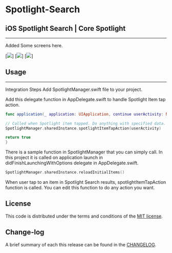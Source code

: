 
Spotlight-Search
=========

## iOS Spotlight Search | Core Spotlight
------------
 Added Some screens here.
 
[![](https://github.com/pawankv89/Spotlight-Search/blob/master/images/screen_1.PNG)]
[![](https://github.com/pawankv89/Spotlight-Search/blob/master/images/screen_2.PNG)]
[![](https://github.com/pawankv89/Spotlight-Search/blob/master/images/screen_3.PNG)]


## Usage
------------
 
Integration Steps
Add SpotlightManager.swift file to your project.

Add this delegate function in AppDelegate.swift to handle Spotlight Item tap action.

```swift
func application(_ application: UIApplication, continue userActivity: NSUserActivity, restorationHandler: @escaping ([Any]?) -> Void) -> Bool {

// Called when Spotlight item tapped. Do anything with specified data.
SpotlightManager.sharedInstance.spotlightItemTapAction(userActivity)

return true
}
```

There is a sample function in SpotlightManager that you can simply call. In this project it is called on application launch in didFinishLaunchingWithOptions delegate in AppDelegate.swift.

```swift
SpotlightManager.sharedInstance.reloadInitialItems()
```

When user tap to an item in Spotlight Search results, spotlightItemTapAction function is called. You can edit this function to do any action you want.

## License

This code is distributed under the terms and conditions of the [MIT license](LICENSE).

## Change-log

A brief summary of each this release can be found in the [CHANGELOG](CHANGELOG.mdown). 
